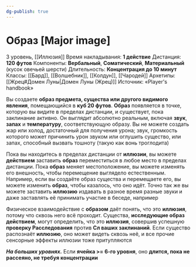 ```yaml
---
dg-publish: true
---
```

# Образ [Major image]
3 уровень, [[Иллюзия]]
Время накладывания: **1 действие**
Дистанция: **120 футов**
Компоненты: **Вербальный**, **Соматический**, **Материальный** (кусок овечьей шерсти)
Длительность: **Концентрация до 10 минут**
Классы: [[Бард]], [[Волшебник]], [[Колдун]], [[Чародей]]
Архетипы: [[Жрец#Домен Луны|Домен Луны (Жрец)]]
Источник: «Player's handbook»

Вы создаете **образ предмета, существа или другого видимого явления**, помещающийся в **куб 20 футов**. **Образ** появляется в точке, которую вы видите в пределах дистанции, и существует, пока заклинание активно. Он выглядит абсолютно реальным, включая **звук**, **запах** и **температуру**, соответствующую образу. Вы не можете создать жар или холод, достаточный для получения урона; звук, громкость которого может причинить урон звуком или оглушить существо, или запах, способный вызвать тошноту (такую как вонь троглодита)

Пока вы находитесь в пределах дистанции от **иллюзии**, вы можете **действием** заставить **образ** переместиться в любое место в пределах дистанции. Пока **образ** меняет местоположение, вы можете изменять его внешность, чтобы перемещение выглядело естественным. Например, если вы создаёте образ существа и перемещаете его, вы можете изменить **образ**, чтобы казалось, что оно идёт. Точно так же вы можете заставить **иллюзию** издавать в разное время разные звуки и даже заставлять её принимать участие в беседе, например

Физическое взаимодействие с **образом** даёт понять, что это **иллюзия**, потому что сквозь него всё проходит. Существа, **исследующие образ действием**, могут определить, что это **иллюзия**, совершив успешную **проверку Расследования** против **Сл ваших заклинаний**. Если существо распознаёт **иллюзию**, оно может видеть сквозь неё, и все прочие сенсорные эффекты иллюзии тоже притупляются

**_На больших уровнях._** Если **ячейка >= 6-го уровня**, оно **длится, пока не рассеяно, не требуя концентрации**